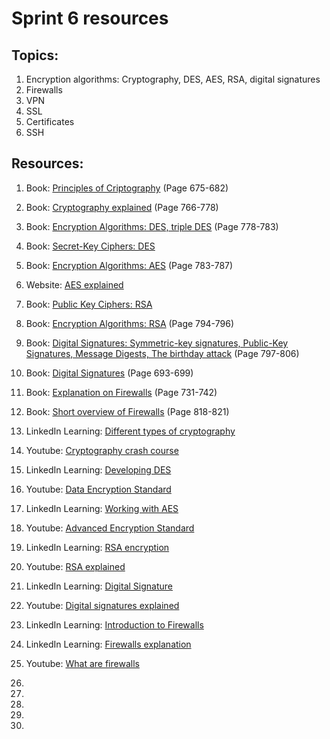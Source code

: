 # Sprint 6 resources

## Topics:

1. Encryption algorithms: Cryptography, DES, AES, RSA, digital signatures
2. Firewalls
3. VPN
4. SSL
5. Certificates
6. SSH

## Resources:

1. Book: [Principles of Criptography](https://tinyurl.com/75udyaj9) (Page 675-682)

2. Book: [Cryptography explained](http://index-of.es/Varios-2/Computer%20Networks%205th%20Edition.pdf#page=790) (Page 766-778)

3. Book: [Encryption Algorithms: DES, triple DES](http://index-of.es/Varios-2/Computer%20Networks%205th%20Edition.pdf#page=802) (Page 778-783)

4. Book: [Secret-Key Ciphers: DES](https://book.systemsapproach.org/security/crypto.html?highlight=rsa#secret-key-ciphers)

5. Book: [Encryption Algorithms: AES](http://index-of.es/Varios-2/Computer%20Networks%205th%20Edition.pdf#page=807) (Page 783-787)

6. Website: [AES explained](https://searchsecurity.techtarget.com/definition/Advanced-Encryption-Standard)

7. Book: [Public Key Ciphers: RSA](https://book.systemsapproach.org/security/crypto.html?highlight=rsa#public-key-ciphers)

8. Book: [Encryption Algorithms: RSA](http://index-of.es/Varios-2/Computer%20Networks%205th%20Edition.pdf#page=818) (Page 794-796)

9. Book: [Digital Signatures: Symmetric-key signatures, Public-Key Signatures, Message Digests, The birthday attack](http://index-of.es/Varios-2/Computer%20Networks%205th%20Edition.pdf#page=821) (Page 797-806)

10. Book: [Digital Signatures](https://tinyurl.com/spp5h5h2) (Page 693-699)

11. Book: [Explanation on Firewalls](https://tinyurl.com/6kyndkms) (Page 731-742)

12. Book: [Short overview of Firewalls](http://index-of.es/Varios-2/Computer%20Networks%205th%20Edition.pdf#page=842) (Page 818-821)

13. LinkedIn Learning: [Different types of cryptography](https://www.linkedin.com/learning/ethical-hacking-cryptography/different-types-of-cryptography?u=49112041)

14. Youtube: [Cryptography crash course](https://www.youtube.com/watch?v=jhXCTbFnK8o)

15. LinkedIn Learning: [Developing DES](https://www.linkedin.com/learning/learning-cryptography-and-network-security-2/developing-des?u=49112041)

16. Youtube: [Data Encryption Standard](https://www.youtube.com/watch?v=Y61qn_SQl40)

17. LinkedIn Learning: [Working with AES](https://www.linkedin.com/learning/learning-cryptography-and-network-security-2/work-with-aes?resume=false&u=49112041)

18. Youtube: [Advanced Encryption Standard](https://www.youtube.com/watch?v=X8whYEWoDSI)

19. LinkedIn Learning: [RSA encryption](https://www.linkedin.com/learning/cissp-cert-prep-3-security-architecture-and-engineering-2018/rivest-shamir-adleman-rsa?resume=false&u=49112041)

20. Youtube: [RSA explained](https://www.youtube.com/watch?v=wXB-V_Keiu8)

21. LinkedIn Learning: [Digital Signature](https://www.linkedin.com/learning/cissp-cert-prep-3-security-architecture-and-engineering-2018/digital-signatures?u=49112041)

22. Youtube: [Digital signatures explained](https://www.youtube.com/watch?v=s22eJ1eVLTU)

23. LinkedIn Learning: [Introduction to Firewalls](https://www.linkedin.com/learning/comptia-network-plus-n10-007-cert-prep-9-managing-the-network/introduction-to-firewalls?u=49112041)

24. LinkedIn Learning: [Firewalls explanation](https://www.linkedin.com/learning/comptia-network-plus-n10-007-cert-prep-9-managing-the-network/firewalls?u=49112041)

25. Youtube: [What are firewalls](https://www.youtube.com/watch?v=9JQtyQEpQV8)

26.

27.

28.

29.

30.
